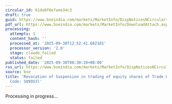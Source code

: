 ```yaml
---
circular_id: 61da8f6efaee34c3
draft: true
guid: https://www.bseindia.com/markets/MarketInfo/DispNoticesNCirculars.aspx?Noticeid={9BDA115B-35C7-4212-B351-D11197B22B2A}&noticeno=20250930-13&dt=09/30/2025&icount=13&totcount=55&flag=0
pdf_url: https://www.bseindia.com/markets/MarketInfo/DownloadAttach.aspx?id=20250930-13&attachedId=921bba36-a362-4789-b79f-ceae114fa0bf
processing:
  attempts: 1
  content_hash: ''
  processed_at: '2025-09-30T12:52:41.682181'
  processor_version: '2.0'
  stage: claude_failed
  status: failed
published_date: '2025-09-30T08:30:19+00:00'
rss_url: https://www.bseindia.com/markets/MarketInfo/DispNoticesNCirculars.aspx?Noticeid={9BDA115B-35C7-4212-B351-D11197B22B2A}&noticeno=20250930-13&dt=09/30/2025&icount=13&totcount=55&flag=0
source: bse
title: 'Revocation of Suspension in trading of equity shares of Trade Wings Ltd. (Scrip
  Code: 509953)'
---
```


Processing in progress...